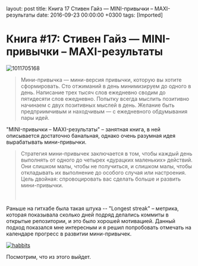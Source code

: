 layout: post
title: Книга 17 Стивен Гайз &mdash; MINI-привычки &ndash; MAXI-результаты
date: 2016-09-23 00:00:00 +0300
tags: [Imported]
# Книга #17: Стивен Гайз — MINI-привычки – MAXI-результаты 

![1011705168](https://vlaim.s3.amazonaws.com/uploads/2016/09/1011705168-150x150.jpg)

> <div class="bm-quote-content-text">Мини-привычка — мини-версия привычки, которую вы хотите сформировать. Сто отжиманий в день минимизируем до одного в день. Написание трех тысяч слов ежедневно сводим до пятидесяти слов ежедневно. Попытку всегда мыслить позитивно начинаем с двух позитивных мыслей в день. Желание быть предприимчивым и находчивым — с ежедневного обдумывания пары идей.</div>

"MINI-привычки – MAXI-результаты" – занятная книга, в ней описывается достаточно банальная, однако очень разумная идея вырабатывать мини-привычки.

> <div class="bm-quote-content-text">Стратегия мини-привычек заключается в том, чтобы каждый день выполнять от одного до четырех «дурацких маленьких» действий. Они слишком малы, чтобы не получиться, и слишком малы, чтобы откладывать их выполнение до особого случая или настроения. Цель двойная: спровоцировать вас сделать больше и развить мини-привычки.</div>
> 
>  

Раньше на гитхабе была такая штука -- "Longest streak" – метрика, которая показывала сколько дней подряд делались коммиты в открытые репозитории, и это было хорошей мотивацией. Данный подход показался мне интересным и я решил попробовать отмечать на календаре прогресс в развитии мини-привычек.

[![habbits](https://vlaim.s3.amazonaws.com/uploads/2016/09/habbits-1024x768.jpg)](https://vlaim.s3.amazonaws.com/uploads/2016/09/habbits.jpg)

Посмотрим, что из этого выйдет.